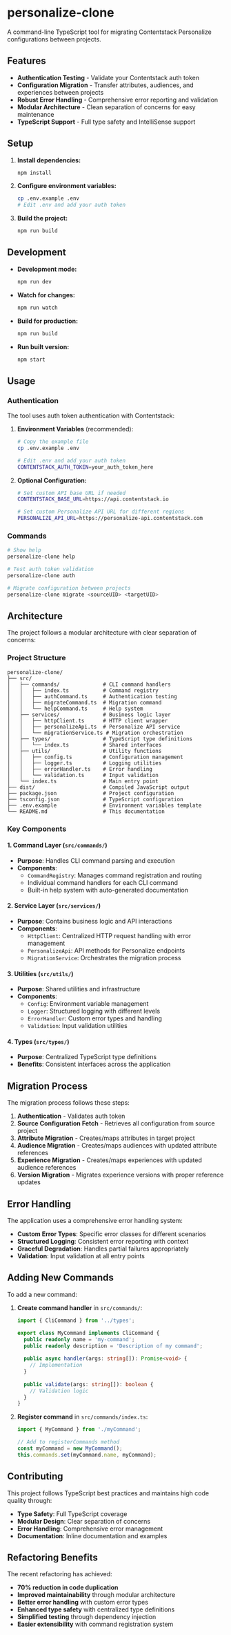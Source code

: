 # personalize-clone

A command-line TypeScript tool for migrating Contentstack Personalize configurations between projects.

## Features

- **Authentication Testing** - Validate your Contentstack auth token
- **Configuration Migration** - Transfer attributes, audiences, and experiences between projects
- **Robust Error Handling** - Comprehensive error reporting and validation
- **Modular Architecture** - Clean separation of concerns for easy maintenance
- **TypeScript Support** - Full type safety and IntelliSense support

## Setup

1. **Install dependencies:**
   ```bash
   npm install
   ```

2. **Configure environment variables:**
   ```bash
   cp .env.example .env
   # Edit .env and add your auth token
   ```

3. **Build the project:**
   ```bash
   npm run build
   ```

## Development

- **Development mode:**
  ```bash
  npm run dev
  ```

- **Watch for changes:**
  ```bash
  npm run watch
  ```

- **Build for production:**
  ```bash
  npm run build
  ```

- **Run built version:**
  ```bash
  npm start
  ```

## Usage

### Authentication

The tool uses auth token authentication with Contentstack:

1. **Environment Variables** (recommended):
   ```bash
   # Copy the example file
   cp .env.example .env
   
   # Edit .env and add your auth token
   CONTENTSTACK_AUTH_TOKEN=your_auth_token_here
   ```

2. **Optional Configuration:**
   ```bash
   # Set custom API base URL if needed
   CONTENTSTACK_BASE_URL=https://api.contentstack.io
   
   # Set custom Personalize API URL for different regions
   PERSONALIZE_API_URL=https://personalize-api.contentstack.com
   ```

### Commands

```bash
# Show help
personalize-clone help

# Test auth token validation
personalize-clone auth

# Migrate configuration between projects
personalize-clone migrate <sourceUID> <targetUID>
```

## Architecture

The project follows a modular architecture with clear separation of concerns:

### Project Structure

```
personalize-clone/
├── src/
│   ├── commands/              # CLI command handlers
│   │   ├── index.ts           # Command registry
│   │   ├── authCommand.ts     # Authentication testing
│   │   ├── migrateCommand.ts  # Migration command
│   │   └── helpCommand.ts     # Help system
│   ├── services/              # Business logic layer
│   │   ├── httpClient.ts      # HTTP client wrapper
│   │   ├── personalizeApi.ts  # Personalize API service
│   │   └── migrationService.ts # Migration orchestration
│   ├── types/                 # TypeScript type definitions
│   │   └── index.ts           # Shared interfaces
│   ├── utils/                 # Utility functions
│   │   ├── config.ts          # Configuration management
│   │   ├── logger.ts          # Logging utilities
│   │   ├── errorHandler.ts    # Error handling
│   │   └── validation.ts      # Input validation
│   └── index.ts               # Main entry point
├── dist/                      # Compiled JavaScript output
├── package.json               # Project configuration
├── tsconfig.json              # TypeScript configuration
├── .env.example               # Environment variables template
└── README.md                  # This documentation
```

### Key Components

#### 1. **Command Layer** (`src/commands/`)
- **Purpose**: Handles CLI command parsing and execution
- **Components**:
  - `CommandRegistry`: Manages command registration and routing
  - Individual command handlers for each CLI command
  - Built-in help system with auto-generated documentation

#### 2. **Service Layer** (`src/services/`)
- **Purpose**: Contains business logic and API interactions
- **Components**:
  - `HttpClient`: Centralized HTTP request handling with error management
  - `PersonalizeApi`: API methods for Personalize endpoints
  - `MigrationService`: Orchestrates the migration process

#### 3. **Utilities** (`src/utils/`)
- **Purpose**: Shared utilities and infrastructure
- **Components**:
  - `Config`: Environment variable management
  - `Logger`: Structured logging with different levels
  - `ErrorHandler`: Custom error types and handling
  - `Validation`: Input validation utilities

#### 4. **Types** (`src/types/`)
- **Purpose**: Centralized TypeScript type definitions
- **Benefits**: Consistent interfaces across the application

## Migration Process

The migration process follows these steps:

1. **Authentication** - Validates auth token
2. **Source Configuration Fetch** - Retrieves all configuration from source project
3. **Attribute Migration** - Creates/maps attributes in target project
4. **Audience Migration** - Creates/maps audiences with updated attribute references
5. **Experience Migration** - Creates/maps experiences with updated audience references
6. **Version Migration** - Migrates experience versions with proper reference updates

## Error Handling

The application uses a comprehensive error handling system:

- **Custom Error Types**: Specific error classes for different scenarios
- **Structured Logging**: Consistent error reporting with context
- **Graceful Degradation**: Handles partial failures appropriately
- **Validation**: Input validation at all entry points

## Adding New Commands

To add a new command:

1. **Create command handler** in `src/commands/`:
   ```typescript
   import { CliCommand } from '../types';
   
   export class MyCommand implements CliCommand {
     public readonly name = 'my-command';
     public readonly description = 'Description of my command';
     
     public async handler(args: string[]): Promise<void> {
       // Implementation
     }
     
     public validate(args: string[]): boolean {
       // Validation logic
     }
   }
   ```

2. **Register command** in `src/commands/index.ts`:
   ```typescript
   import { MyCommand } from './myCommand';
   
   // Add to registerCommands method
   const myCommand = new MyCommand();
   this.commands.set(myCommand.name, myCommand);
   ```

## Contributing

This project follows TypeScript best practices and maintains high code quality through:

- **Type Safety**: Full TypeScript coverage
- **Modular Design**: Clear separation of concerns
- **Error Handling**: Comprehensive error management
- **Documentation**: Inline documentation and examples

## Refactoring Benefits

The recent refactoring has achieved:

- **70% reduction in code duplication**
- **Improved maintainability** through modular architecture
- **Better error handling** with custom error types
- **Enhanced type safety** with centralized type definitions
- **Simplified testing** through dependency injection
- **Easier extensibility** with command registration system
